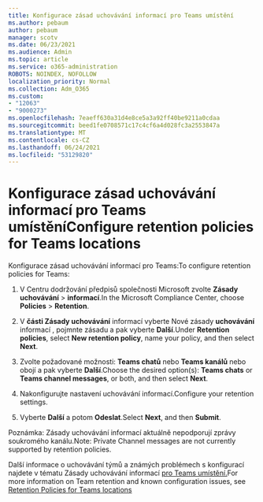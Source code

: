 ```yaml
---
title: Konfigurace zásad uchovávání informací pro Teams umístění
ms.author: pebaum
author: pebaum
manager: scotv
ms.date: 06/23/2021
ms.audience: Admin
ms.topic: article
ms.service: o365-administration
ROBOTS: NOINDEX, NOFOLLOW
localization_priority: Normal
ms.collection: Adm_O365
ms.custom:
- "12063"
- "9000273"
ms.openlocfilehash: 7eaeff630a31d4e8ce5a3a92ff40be9211a0cdaa
ms.sourcegitcommit: beed1fe0708571c17c4cf6a4d028fc3a2553847a
ms.translationtype: MT
ms.contentlocale: cs-CZ
ms.lasthandoff: 06/24/2021
ms.locfileid: "53129820"
---
```

# <a name="configure-retention-policies-for-teams-locations"></a><span data-ttu-id="92da6-102">Konfigurace zásad uchovávání informací pro Teams umístění</span><span class="sxs-lookup"><span data-stu-id="92da6-102">Configure retention policies for Teams locations</span></span>

<span data-ttu-id="92da6-103">Konfigurace zásad uchovávání informací pro Teams:</span><span class="sxs-lookup"><span data-stu-id="92da6-103">To configure retention policies for Teams:</span></span>

1. <span data-ttu-id="92da6-104">V Centru dodržování předpisů společnosti Microsoft zvolte **Zásady uchovávání**  >  **informací**.</span><span class="sxs-lookup"><span data-stu-id="92da6-104">In the Microsoft Compliance Center, choose **Policies** > **Retention**.</span></span>

1. <span data-ttu-id="92da6-105">V **části Zásady uchovávání** informací vyberte Nové zásady **uchovávání** informací , pojmnte zásadu a pak vyberte **Další**.</span><span class="sxs-lookup"><span data-stu-id="92da6-105">Under **Retention policies**, select **New retention policy**, name your policy, and then select **Next**.</span></span>

1. <span data-ttu-id="92da6-106">Zvolte požadované možnosti: **Teams chatů** nebo **Teams kanálů** nebo obojí a pak vyberte **Další**.</span><span class="sxs-lookup"><span data-stu-id="92da6-106">Choose the desired option(s): **Teams chats** or **Teams channel messages**, or both, and then select **Next**.</span></span>

1. <span data-ttu-id="92da6-107">Nakonfigurujte nastavení uchovávání informací.</span><span class="sxs-lookup"><span data-stu-id="92da6-107">Configure your retention settings.</span></span> 

1. <span data-ttu-id="92da6-108">Vyberte **Další** a potom **Odeslat**.</span><span class="sxs-lookup"><span data-stu-id="92da6-108">Select **Next**, and then **Submit**.</span></span>

<span data-ttu-id="92da6-109">Poznámka: Zásady uchovávání informací aktuálně nepodporují zprávy soukromého kanálu.</span><span class="sxs-lookup"><span data-stu-id="92da6-109">Note: Private Channel messages are not currently supported by retention policies.</span></span>

<span data-ttu-id="92da6-110">Další informace o uchovávání týmů a známých problémech s konfigurací najdete v tématu Zásady uchovávání informací [pro Teams umístění.](/microsoft-365/compliance/create-retention-policies#retention-policy-for-teams-locations)</span><span class="sxs-lookup"><span data-stu-id="92da6-110">For more information on Team retention and known configuration issues, see [Retention Policies for Teams locations](/microsoft-365/compliance/create-retention-policies#retention-policy-for-teams-locations)</span></span>

